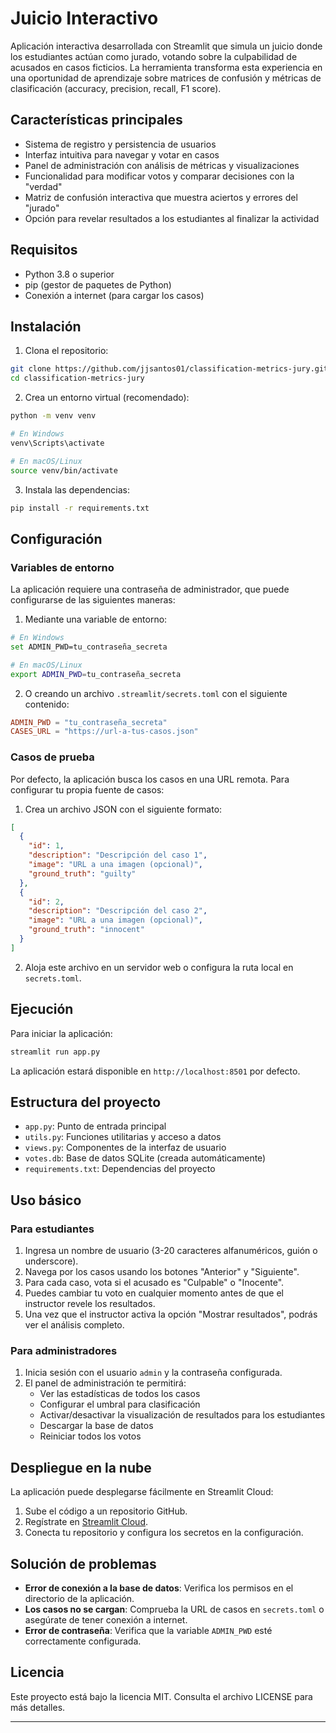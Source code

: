 # Juicio Interactivo

Aplicación interactiva desarrollada con Streamlit que simula un juicio donde los estudiantes actúan como jurado, votando sobre la culpabilidad de acusados en casos ficticios. La herramienta transforma esta experiencia en una oportunidad de aprendizaje sobre matrices de confusión y métricas de clasificación (accuracy, precision, recall, F1 score).

## Características principales

- Sistema de registro y persistencia de usuarios
- Interfaz intuitiva para navegar y votar en casos
- Panel de administración con análisis de métricas y visualizaciones
- Funcionalidad para modificar votos y comparar decisiones con la "verdad"
- Matriz de confusión interactiva que muestra aciertos y errores del "jurado"
- Opción para revelar resultados a los estudiantes al finalizar la actividad

## Requisitos

- Python 3.8 o superior
- pip (gestor de paquetes de Python)
- Conexión a internet (para cargar los casos)

## Instalación

1. Clona el repositorio:

```bash
git clone https://github.com/jjsantos01/classification-metrics-jury.git
cd classification-metrics-jury
```

2. Crea un entorno virtual (recomendado):

```bash
python -m venv venv

# En Windows
venv\Scripts\activate

# En macOS/Linux
source venv/bin/activate
```

3. Instala las dependencias:

```bash
pip install -r requirements.txt
```

## Configuración

### Variables de entorno

La aplicación requiere una contraseña de administrador, que puede configurarse de las siguientes maneras:

1. Mediante una variable de entorno:

```bash
# En Windows
set ADMIN_PWD=tu_contraseña_secreta

# En macOS/Linux
export ADMIN_PWD=tu_contraseña_secreta
```

2. O creando un archivo `.streamlit/secrets.toml` con el siguiente contenido:

```toml
ADMIN_PWD = "tu_contraseña_secreta"
CASES_URL = "https://url-a-tus-casos.json"
```

### Casos de prueba

Por defecto, la aplicación busca los casos en una URL remota. Para configurar tu propia fuente de casos:

1. Crea un archivo JSON con el siguiente formato:

```json
[
  {
    "id": 1,
    "description": "Descripción del caso 1",
    "image": "URL a una imagen (opcional)",
    "ground_truth": "guilty"
  },
  {
    "id": 2,
    "description": "Descripción del caso 2",
    "image": "URL a una imagen (opcional)",
    "ground_truth": "innocent"
  }
]
```

2. Aloja este archivo en un servidor web o configura la ruta local en `secrets.toml`.

## Ejecución

Para iniciar la aplicación:

```bash
streamlit run app.py
```

La aplicación estará disponible en `http://localhost:8501` por defecto.

## Estructura del proyecto

- `app.py`: Punto de entrada principal
- `utils.py`: Funciones utilitarias y acceso a datos
- `views.py`: Componentes de la interfaz de usuario
- `votes.db`: Base de datos SQLite (creada automáticamente)
- `requirements.txt`: Dependencias del proyecto

## Uso básico

### Para estudiantes

1. Ingresa un nombre de usuario (3-20 caracteres alfanuméricos, guión o underscore).
2. Navega por los casos usando los botones "Anterior" y "Siguiente".
3. Para cada caso, vota si el acusado es "Culpable" o "Inocente".
4. Puedes cambiar tu voto en cualquier momento antes de que el instructor revele los resultados.
5. Una vez que el instructor activa la opción "Mostrar resultados", podrás ver el análisis completo.

### Para administradores

1. Inicia sesión con el usuario `admin` y la contraseña configurada.
2. El panel de administración te permitirá:
   - Ver las estadísticas de todos los casos
   - Configurar el umbral para clasificación
   - Activar/desactivar la visualización de resultados para los estudiantes
   - Descargar la base de datos
   - Reiniciar todos los votos

## Despliegue en la nube

La aplicación puede desplegarse fácilmente en Streamlit Cloud:

1. Sube el código a un repositorio GitHub.
2. Regístrate en [Streamlit Cloud](https://streamlit.io/cloud).
3. Conecta tu repositorio y configura los secretos en la configuración.

## Solución de problemas

- **Error de conexión a la base de datos**: Verifica los permisos en el directorio de la aplicación.
- **Los casos no se cargan**: Comprueba la URL de casos en `secrets.toml` o asegúrate de tener conexión a internet.
- **Error de contraseña**: Verifica que la variable `ADMIN_PWD` esté correctamente configurada.

## Licencia

Este proyecto está bajo la licencia MIT. Consulta el archivo LICENSE para más detalles.

---
